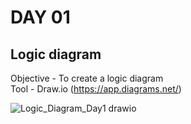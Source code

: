 # DAY 01 
## Logic diagram
Objective - To create a logic diagram <br>
Tool - Draw.io (https://app.diagrams.net/)



![Logic_Diagram_Day1 drawio](https://github.com/user-attachments/assets/b596d0a1-2ad8-4c63-9908-529733d66c5e)
